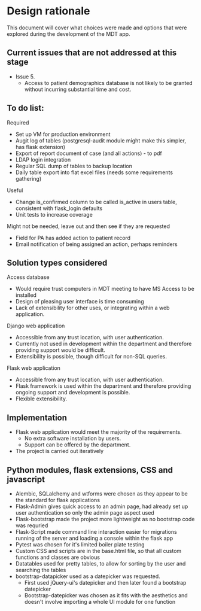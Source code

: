 # Design rationale

This document will cover what choices were made and options that were explored during the development of the MDT app.

## Current issues that are not addressed at this stage

- Issue 5.
  - Access to patient demographics database is not likely to be granted without incurring substantial time and cost.

## To do list:

Required

- Set up VM for production environment
- Augit log of tables (postgresql-audit module might make this simpler, has flask extension)
- Export of report document of case (and all actions) - to pdf
- LDAP login integration
- Regular SQL dump of tables to backup location 
- Daily table export into flat excel files (needs some requirements gathering)

Useful

- Change is_confirmed column to be called is_active in users table, consistent with flask_login defaults  
- Unit tests to increase coverage

Might not be needed, leave out and then see if they are requested

- Field for PA has added action to patient record
- Email notification of being assigned an action, perhaps reminders
  
## Solution types considered

Access database

- Would require trust computers in MDT meeting to have MS Access to be installed
- Design of pleasing user interface is time consuming
- Lack of extensibility for other uses, or integrating within a web application. 

Django web application

- Accessible from any trust location, with user authentication. 
- Currently not used in development within the department and therefore providing support would be difficult. 
- Extensibility is possible, though difficult for non-SQL queries. 

Flask web application

- Accessible from any trust location, with user authentication. 
- Flask framework is used within the department and therefore providing ongoing support and development is possible. 
- Flexible extensibility.


## Implementation

- Flask web application would meet the majority of the requirements. 
    - No extra software installation by users.
    - Support can be offered by the department.
- The project is carried out iteratively


## Python modules, flask extensions, CSS and javascript

- Alembic, SQLalchemy and wtforms were chosen as they appear to be the standard for flask applications
- Flask-Admin gives quick access to an admin page, had already set up user authentication so only the admin page aspect used
- Flask-bootstrap made the project more lightweight as no bootstrap code was requried
- Flask-Script made command line interaction easier for migrations running of the server and loading a console within the flask app
- Pytest was chosen for it's limited boiler plate testing
- Custom CSS and scripts are in the base.html file, so that all custom functions and classes are obvious
- Datatables used for pretty tables, to allow for sorting by the user and searching the tables
- bootstrap-datapicker used as a datepicker was requested.
    - First used jQuery-ui's datepicker and then later found a bootstrap datepicker
    - Bootstrap-datepicker was chosen as it fits with the aesthetics and doesn't involve importing a whole UI module for one function


